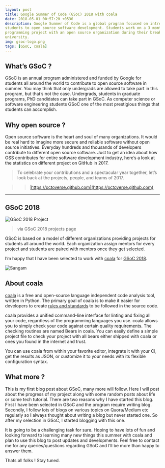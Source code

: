 ```yaml
---
layout: post
title: Google Summer of Code (GSoC) 2018 with coala
date: 2018-05-01 00:57:20 +0530
description: Google Summer of Code is a global program focused on introducing
students to open source software development. Students work on a 3 month
programming project with an open source organization during their break from
university.
img: gsoc-logo.png
tags: [GSoC, coala]
---
```


## What’s GSoC ?

GSoC is an annual program administered and funded by Google for students all
around the world to contribute to open source software in summer. You may
think that only undergrads are allowed to take part in this program, but
that’s not the case. Undergrads, students in graduate programs, PhD candidates
can take part in GSoC. As computer science or software engineering students
GSoC one of the most prestigious things that students can accomplish.

## Why open source ?

Open source software is the heart and soul of many organizations. It would be
real hard to imagine more secure and reliable software without open source
initiatives. Everyday hundreds and thousands of developers contribute to
different open source software. Just to get an idea about how OSS contributes
for entire software development industry, here’s a look at the statistics on
different project on GitHub in 2017.

> To celebrate your contributions and a spectacular year together, let’s look
back at the projects, people, and teams of 2017.

>> [https://octoverse.github.com](https://octoverse.github.com)

---
## GSoC 2018

![GSoC 2018 Project]({{site.baseurl}}/assets/img/GSoCPage.png)
> via GSoC 2018 projects page

GSoC is based on a model of different organizations providing projects for
students all around the world. Each organization assign mentors for every
project and students are paired with mentors once they get selected.

I’m happy that I have been selected to work with [coala](https://coala.io) for
[GSoC 2018](https://summerofcode.withgoogle.com/).

![Sangam]({{site.baseurl}}/assets/img/selection.png)

## About coala

[coala](https://coala.io) is a free and open-source language independent code
analysis tool, written in Python. The primary goal of coala is to make it
easier for developers to create [rules and standards](https://docs.coala.io/en/latest/Users/coafile.html)
to be followed in the source code.

coala provides a unified command-line interface for linting and fixing all
your code, regardless of the programming languages you use. coala allows you
to simply check your code against certain quality requirements. The checking
routines are named Bears in coala. You can easily define a simple project file
to check your project with all bears either shipped with coala or ones you
found in the internet and trust.

You can use coala from within your favorite editor, integrate it with your CI,
get the results as JSON, or customize it to your needs with its flexible
configuration syntax.

## What more ?

This is my first blog post about GSoC, many more will follow. Here I will post
about the progress of my project along with some random posts about life or
some tech tutorial. There are two reasons why I have started this blog. First
I have been selected in GSoC and the program require writing blog. Secondly,
I follow lots of blogs on various topics on Quora/Medium etc regularly so I
always thought about writing a blog but never started one. So after my
selection in GSoC, I started blogging with this one.

It is going to be a challenging task for sure. Hoping to have lots of fun and
looking forward to learning many new things this summer with coala and plan to
use this blog to post updates and developments. Feel free to contact me for
any queries/questions regarding GSoC and I’ll be more than happy to answer
them.

Thats all folks ! Stay tuned.

